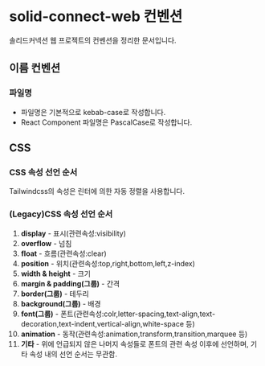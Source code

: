# solid-connect-web 컨벤션

솔리드커넥션 웹 프로젝트의 컨벤션을 정리한 문서입니다.

## 이름 컨벤션

### 파일명

- 파일명은 기본적으로 kebab-case로 작성합니다.
- React Component 파일명은 PascalCase로 작성합니다.

## CSS

### CSS 속성 선언 순서

Tailwindcss의 속성은 린터에 의한 자동 정렬을 사용합니다.

### (Legacy)CSS 속성 선언 순서

1. **display** - 표시(관련속성:visibility)
2. **overflow** - 넘침
3. **float** - 흐름(관련속성:clear)
4. **position** - 위치(관련속성:top,right,bottom,left,z-index)
5. **width & height** - 크기
6. **margin & padding(그룹)** - 간격
7. **border(그룹)** - 테두리
8. **background(그룹)** - 배경
9. **font(그룹)** - 폰트(관련속성:colr,letter-spacing,text-align,text-decoration,text-indent,vertical-align,white-space 등)
10. **animation** - 동작(관련속성:animation,transform,transition,marquee 등)
11. **기타** - 위에 언급되지 않은 나머지 속성들로 폰트의 관련 속성 이후에 선언하며, 기타 속성 내의 선언 순서는 무관함.
